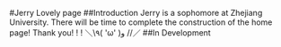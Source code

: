 #Jerry Lovely page
##Introduction
Jerry is a sophomore at Zhejiang University.
There will be time to complete the construction of the home page!
Thank you! ! !
＼\\٩( 'ω' )و //／
##In Development

